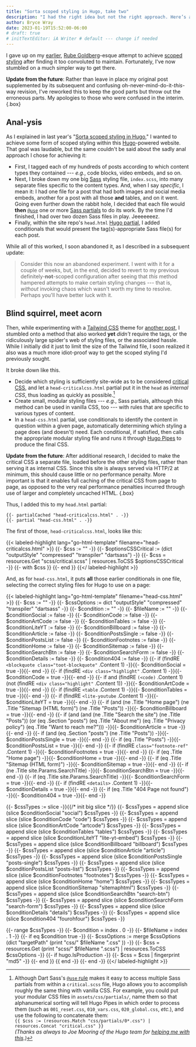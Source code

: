 ```yaml
---
title: "Sorta scoped styling in Hugo, take two"
description: "I had the right idea but not the right approach. Here’s a better one."
author: Bryce Wray
date: 2023-01-19T15:52:00-06:00
# draft: true
# initTextEditor: iA Writer # default --- change if needed
---
```


I gave up on my [earlier](/posts/2022/06/sorta-scoped-styling-hugo/), [Rube Goldberg](https://www.rubegoldberg.org/all-about-rube/a-cultural-icon/)-esque attempt to achieve [scoped styling](https://css-tricks.com/saving-the-day-with-scoped-css/) after finding it too convoluted to maintain. Fortunately, I've now stumbled on a much simpler way to get there.

<!--more-->

<strong class="red">Update from the future</strong>: Rather than leave in place my original post supplemented by its subsequent and confusing oh-never-mind-do-it-*this*-way revision, I've reworked this to keep the good parts but throw out the erroneous parts. My apologies to those who were confused in the interim.
{.box}

## Anal-ysis

As I explained in last year's "[Sorta scoped styling in Hugo](/posts/2022/06/sorta-scoped-styling-hugo/)," I wanted to achieve some form of scoped styling within this [Hugo](https://gohugo.io)-powered website. That goal was laudable, but the same couldn't be said about the sadly anal approach I chose for achieving it:

- First, I tagged each of my hundreds of posts according to which content types they contained --- *e.g.*, code blocks, video embeds, and so on.
- Next, I broke down my one big [Sass](https://sass-lang.com) styling file, `index.scss`, into many separate files specific to the content types. And, when I say *specific*, I mean it: I had one file for a post that had both images and social media embeds, another for a post with all those **and** tables, and on it went. Going even further down the rabbit hole, I decided that each file would **then** [`@use`](https://sass-lang.com/documentation/at-rules/use) one or more [Sass partials](https://sass-lang.com/guide#topic-4) to do its work. By the time I'd finished, I had over two dozen Sass files in play. Jeeeeeeez.
- Finally, within the site repo's `head.html` [Hugo partial](https://gohugo.io/templates/partials/), I added conditionals that would present the tag(s)-appropriate Sass file(s) for each post.

While all of this worked, I soon abandoned it, as I described in a subsequent update:

> Consider this now an abandoned experiment. I went with it for a couple of weeks, but, in the end, decided to revert to my previous definitely-**not**-scoped configuration after seeing that *this* method hampered attempts to make certain styling changes --- that is, *without* invoking chaos which wasn't worth my time to resolve. Perhaps you'll have better luck with it.

## Blind squirrel, meet acorn

Then, while experimenting with a [Tailwind CSS](https://tailwindcss.com) theme for [another post](/posts/2023/01/static-mastodon-toots-hugo-tailwind-css-edition/), I stumbled onto a method that also worked **yet** *didn't* require the tags, or the ridiculously large spider's web of styling files, or the associated hassle. While I initially did it just to limit the size of the Tailwind file, I soon realized it also was a much more idiot-proof way to get the scoped styling I'd previously sought.

It broke down like this.

- Decide which styling is sufficiently site-wide as to be considered [critical CSS](https://web.dev/extract-critical-css/), and let a `head-criticalcss.html` partial put it in the `head` as *internal CSS*, thus loading as quickly as possible.[^concat]
- Create small, modular styling files --- *e.g.*, Sass partials, although this method can be used in vanilla CSS, too --- with rules that are specific to various types of content.
- In a `head-css.html` partial, use conditionals to identify the content in question within a given page, automatically determining which styling a page does (and doesn't) need. Each conditional, if satisfied, then calls the appropriate modular styling file and runs it through [Hugo Pipes](https://gohugo.io/hugo-pipes/scss-sass/) to produce the final CSS.

**Update from the future**: After additional research, I decided to make the critical CSS a separate file, loaded before the other styling files, rather than serving it as internal CSS. Since this site is always served via HTTP/2 at minimum, this should cause little or no performance penalty. More important is that it enables full caching of the critical CSS from page to page, as opposed to the very real performance penalties incurred through use of larger and completely *un*cached HTML.
{.box}

[^concat]: Although Dart Sass's [`@use` rule](https://sass-lang.com/documentation/at-rules/use) makes it easy to access multiple Sass partials from within a `critical.scss` file, Hugo allows you to accomplish roughly the same thing with vanilla CSS. For example, you could put your modular CSS files in `assets/css/partials/`, name them so that alphanumerical sorting will tell Hugo Pipes in which order to process them (such as `001_reset.css`, `010_vars.css`, `020_global.css`, *etc.*), and use the following to concatenate them:\
`{{ $css := (resources.Match "css/partials/0*.css") | resources.Concat "critical.css" }}`\
*(Thanks as always to Joe Mooring of the Hugo team for [helping me with this](https://discourse.gohugo.io/t/css-and-import/42901/4).)*

Thus, I added this to my `head.html` partial:

```go-html-template
{{- partialCached "head-criticalcss.html" . -}}
{{- partial "head-css.html" . -}}
```

The first of those, `head-criticalcss.html`, looks like this:

{{< labeled-highlight lang="go-html-template" filename="head-criticalcss.html" >}}
{{- $css := "" -}}
{{- $optionsCSSCritical := (dict "outputStyle" "compressed" "transpiler" "dartsass") -}}
{{- $css = resources.Get "scss/critical.scss" | resources.ToCSS $optionsCSSCritical -}}
{{- with $css }}
	<style>{{ .Content | safeCSS }}</style>
{{- end }}
{{</ labeled-highlight >}}

And, as for `head-css.html`, it puts **all** those earlier conditionals in one file, selecting the correct styling files for Hugo to use on a page:

{{< labeled-highlight lang="go-html-template" filename="head-css.html" >}}
{{- $css := "" -}}
{{- $cssOptions := dict "outputStyle" "compressed" "transpiler" "dartsass" -}}
{{- $condition := "" -}}
{{- $fileName := "" -}}
{{- $conditionSocial := false -}}
{{- $conditionCode := false -}}
{{- $conditionArtCode := false -}}
{{- $conditionTables := false -}}
{{- $conditionLiteYT := false -}}
{{- $conditionBillboard := false -}}
{{- $conditionArticle := false -}}
{{- $conditionPostsSingle := false -}}
{{- $conditionPostsList := false -}}
{{- $conditionFootnotes := false -}}
{{- $conditionHome := false -}}
{{- $conditionSitemap := false -}}
{{- $conditionSearchBtn := false -}}
{{- $conditionSearchForm := false -}}
{{- $conditionDetails := false -}}
{{- $condition404 := false -}}
{{- if (findRE `<blockquote class="toot-blockquote"` .Content 1) -}}{{- $conditionSocial = true -}}{{- end -}}
{{- if (findRE `<div class="highlight"` .Content 1) -}}{{- $conditionCode = true -}}{{- end -}}
{{- if and (findRE `(<code)` .Content 1) (not (findRE `<div class="highlight"` .Content 1)) -}}{{- $conditionArtCode = true -}}{{- end -}}
{{- if (findRE `<table` .Content 1) -}}{{- $conditionTables = true -}}{{- end -}}
{{- if (findRE `<lite-youtube` .Content 1) -}}{{- $conditionLiteYT = true -}}{{- end -}}
{{- if (and (ne .Title "Home page") (ne .Title "Sitemap (HTML form)") (ne .Title "Posts")) -}}{{- $conditionBillboard = true -}}{{- end -}}
{{- if (and (and (ne .Title "Search the site") (ne .Title "Posts")) (or (eq .Section "posts") (eq .Title "About me") (eq .Title "Privacy policy") (eq .Title "Want to reach me?"))) -}}{{- $conditionArticle = true -}}{{- end -}}
{{- if (and (eq .Section "posts") (ne .Title "Posts")) -}}{{- $conditionPostsSingle = true -}}{{- end -}}
{{- if (eq .Title "Posts") -}}{{- $conditionPostsList = true -}}{{- end -}}
{{- if (findRE `class="footnote-ref"` .Content 1) -}}{{- $conditionFootnotes = true -}}{{- end -}}
{{- if (eq .Title "Home page") -}}{{- $conditionHome = true -}}{{- end -}}
{{- if (eq .Title "Sitemap (HTML form)") -}}{{- $conditionSitemap = true -}}{{- end -}}
{{- if (ne .Title site.Params.SearchTitle) -}}{{- $conditionSearchBtn = true -}}{{- end -}}
{{- if (eq .Title site.Params.SearchTitle) -}}{{- $conditionSearchForm = true -}}{{- end -}}
{{- if (findRE `<details>` .Content 1) -}}{{- $conditionDetails = true -}}{{- end -}}
{{- if (eq .Title "404 Page not found") -}}{{- $condition404 = true -}}{{- end -}}

{{- $cssTypes := slice -}}{{/* init big slice */}}
{{- $cssTypes = append slice (slice $conditionSocial "social") $cssTypes -}}
{{- $cssTypes = append slice (slice $conditionCode "code") $cssTypes -}}
{{- $cssTypes = append slice (slice $conditionArtCode "artcode") $cssTypes -}}
{{- $cssTypes = append slice (slice $conditionTables "tables") $cssTypes -}}
{{- $cssTypes = append slice (slice $conditionLiteYT "lite-yt-embed") $cssTypes -}}
{{- $cssTypes = append slice (slice $conditionBillboard "billboard") $cssTypes -}}
{{- $cssTypes = append slice (slice $conditionArticle "article") $cssTypes -}}
{{- $cssTypes = append slice (slice $conditionPostsSingle "posts-single") $cssTypes -}}
{{- $cssTypes = append slice (slice $conditionPostsList "posts-list") $cssTypes -}}
{{- $cssTypes = append slice (slice $conditionFootnotes "footnotes") $cssTypes -}}
{{- $cssTypes = append slice (slice $conditionHome "home") $cssTypes -}}
{{- $cssTypes = append slice (slice $conditionSitemap "sitemaphtml") $cssTypes -}}
{{- $cssTypes = append slice (slice $conditionSearchBtn "search-btn") $cssTypes -}}
{{- $cssTypes = append slice (slice $conditionSearchForm "search-form") $cssTypes -}}
{{- $cssTypes = append slice (slice $conditionDetails "details") $cssTypes -}}
{{- $cssTypes = append slice (slice $condition404 "fourohfour") $cssTypes -}}

{{- range $cssTypes -}}
	{{- $condition = index . 0 -}}
	{{- $fileName = index . 1 -}}
	{{- if eq $condition true -}}
		{{- $cssOptions := merge $cssOptions (dict "targetPath" (print "css/" $fileName ".css" )) -}}
		{{- $css = resources.Get (print "scss/" $fileName ".scss") | resources.ToCSS $cssOptions -}}
		{{- if hugo.IsProduction -}}
			{{- $css = $css | fingerprint "md5" -}}
		{{- end }}
		<link rel="preload" href="{{ $css.RelPermalink }}" as="style">
		<link rel="stylesheet" href="{{ $css.RelPermalink }}" type="text/css">
	{{ end -}}
{{- end -}}
{{</ labeled-highlight >}}
